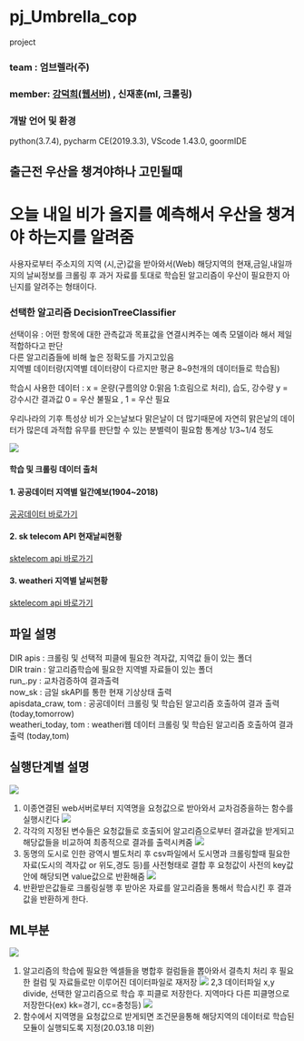 # pj_Umbrella_cop
project <br/>

### team : 엄브렐라(주)
### member: <a href="https://github.com/getto-dotted">강덕희(웹서버)</a> , 신재훈(ml, 크롤링)           

### 개발 언어 및 환경
python(3.7.4),
pycharm CE(2019.3.3),
VScode 1.43.0,
goormIDE

## 출근전 우산을 챙겨야하나 고민될때 

# 오늘 내일 비가 올지를 예측해서 우산을 챙겨야 하는지를 알려줌
사용자로부터 주소지의 지역 (시,군)값을 받아와서(Web) 해당지역의 현재,금일,내일까지의 날씨정보를 크롤링 후 
과거 자료를 토대로 학습된 알고리즘이 우산이 필요한지 아닌지를 알려주는 형태이다.


### 선택한 알고리즘 DecisionTreeClassifier
선택이유 : 어떤 항목에 대한 관측값과 목표값을 연결시켜주는 예측 모델이라 해서 제일 적합하다고 판단 </br>
          다른 알고리즘들에 비해 높은 정확도를 가지고있음  </br>
지역별 데이터량(지역별 데이터량이 다르지만 평균 8~9천개의 데이터들로 학습됨) </br>

학습시 사용한 데이터 :  x = 운량(구름의양 0:맑음 1:흐림으로 처리), 습도, 강수량  y = 강수시간
결과값
0 = 우산 불필요 , 1 = 우산 필요

우리나라의 기후 특성상 비가 오는날보다 맑은날이 더 많기때문에 자연히 맑은날의 데이터가 많은데
과적합 유무를 판단할 수 있는 분별력이 필요함
통계상 1/3~1/4 정도 

<img width="" height="" src='https://github.com/ttlevt/pj_Umbrella_cop/blob/master/readme/rst_kw.png'></img>


#### 학습 및 크롤링 데이터 출처
#### 1. 공공데이터 지역별 일간예보(1904~2018)
<a href="https://data.kma.go.kr/data/rmt/rmtList.do?code=400&pgmNo=570">공공데이터 바로가기</a>  
#### 2. sk telecom API 현재날씨현황
<a href="https://developers.sktelecom.com/">sktelecom api 바로가기</a>  
#### 3. weatheri 지역별 날씨현황
<a href="https://www.weatheri.co.kr/index.php">sktelecom api 바로가기</a>  




## 파일 설명
DIR apis : 크롤링 및 선택적 피클에 필요한 격자값, 지역값 들이 있는 폴더 </br>
DIR train : 알고리즘학습에 필요한 지역별 자료들이 있는 폴더 </br>
run_.py : 교차검증하여 결과출력 </br>
now_sk : 금일 skAPI를 통한 현재 기상상태 출력 </br>
apisdata_craw,  tom : 공공데이터 크롤링 및 학습된 알고리즘 호출하여 결과 출력(today,tomorrow) </br>
weatheri_today, tom : weatheri웹 데이터 크롤링 및 학습된 알고리즘 호출하여 결과 출력 (today,tom) </br>

## 실행단계별 설명
<img width="" height="" src='https://github.com/ttlevt/pj_Umbrella_cop/blob/master/readme/1.png'></img>
1. 이종연결된 web서버로부터 지역명을 요청값으로 받아와서 교차검증을하는 함수를 실행시킨다
<img width="" height="" src='https://github.com/ttlevt/pj_Umbrella_cop/blob/master/readme/2.png'></img>
2. 각각의 지정된 변수들은 요청값들로 호출되어 알고리즘으로부터 결과값을 받게되고 해당값들을 비교하여 최종적으로 결과를 출력시켜줌
<img width="" height="" src='https://github.com/ttlevt/pj_Umbrella_cop/blob/master/readme/3.png'></img>
3. 동명의 도시로 인한 광역시 별도처리 후 csv파일에서 도시명과 크롤링할때 필요한 자료(도시의 격자값 or 위도,경도 등)를 사전형태로 결합
  후 요청값이 사전의 key값 안에 해당되면 value값으로 반환해줌
<img width="" height="" src='https://github.com/ttlevt/pj_Umbrella_cop/blob/master/readme/4.png'></img>
4. 반환받은값들로 크롤링실행 후 받아온 자료를 알고리즘을 통해서 학습시킨 후 결과값을 반환하게 한다.


## ML부분
<img width="" height="" src='https://github.com/ttlevt/pj_Umbrella_cop/blob/master/readme/ml1.png'></img>
1. 알고리즘의 학습에 필요한 엑셀들을 병합후 컬럼들을 뽑아와서 결측치 처리 후 필요한 컬럼 및 자료들로만 이루어진 데이터파일로 재저장
<img width="" height="" src='https://github.com/ttlevt/pj_Umbrella_cop/blob/master/readme/ml2.png'></img>
2,3 데이터파일 x,y divide, 선택한 알고리즘으로 학습 후 피클로 저장한다.
          지역마다 다른 피클명으로 저장한다(ex) kk=경기, cc=충청등)
<img width="" height="" src='https://github.com/ttlevt/pj_Umbrella_cop/blob/master/readme/ml4.png'></img>
4. 함수에서 지역명을 요청값으로 받게되면 조건문을통해 해당지역의 데이터로 학습된 모듈이 실행되도록 지정(20.03.18 미완)


